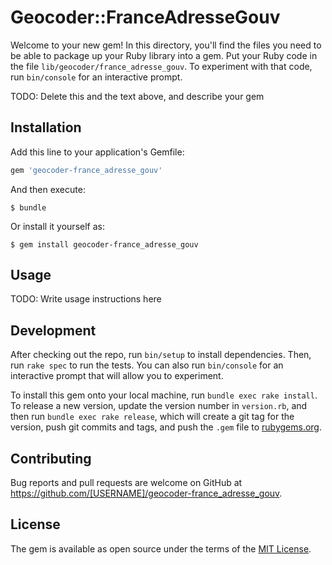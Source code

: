 # Geocoder::FranceAdresseGouv

Welcome to your new gem! In this directory, you'll find the files you need to be able to package up your Ruby library into a gem. Put your Ruby code in the file `lib/geocoder/france_adresse_gouv`. To experiment with that code, run `bin/console` for an interactive prompt.

TODO: Delete this and the text above, and describe your gem

## Installation

Add this line to your application's Gemfile:

```ruby
gem 'geocoder-france_adresse_gouv'
```

And then execute:

    $ bundle

Or install it yourself as:

    $ gem install geocoder-france_adresse_gouv

## Usage

TODO: Write usage instructions here

## Development

After checking out the repo, run `bin/setup` to install dependencies. Then, run `rake spec` to run the tests. You can also run `bin/console` for an interactive prompt that will allow you to experiment.

To install this gem onto your local machine, run `bundle exec rake install`. To release a new version, update the version number in `version.rb`, and then run `bundle exec rake release`, which will create a git tag for the version, push git commits and tags, and push the `.gem` file to [rubygems.org](https://rubygems.org).

## Contributing

Bug reports and pull requests are welcome on GitHub at https://github.com/[USERNAME]/geocoder-france_adresse_gouv.

## License

The gem is available as open source under the terms of the [MIT License](https://opensource.org/licenses/MIT).
